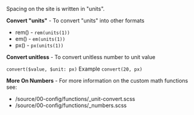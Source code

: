 Spacing on the site is written in "units".

**Convert "units"** - To convert "units" into other formats

- rem() - <code>rem(units(1))</code>
- em() - <code>em(units(1))</code>
- px() - <code>px(units(1))</code>

**Convert unitless** - To convert unitless number to unit value

<p><code>convert($value, $unit: px)</code> Example <code>convert(20, px)</code></p>

**More On Numbers** - For more information on the custom math functions see:

- /source/00-config/functions/\_unit-convert.scss
- /source/00-config/functions/\_numbers.scss
